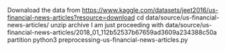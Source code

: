 Downaload the data from https://www.kaggle.com/datasets/jeet2016/us-financial-news-articles?resource=download
cd data/source/us-financial-news-articles/
unzip archive
I am just proceeding with data/source/us-financial-news-articles/2018_01_112b52537b67659ad3609a234388c50a partition
python3 preprocessing-us-financial-news-articles.py